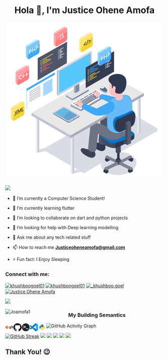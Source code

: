 <h1 align="center"> Hola 👋, I'm Justice Ohene Amofa</h1>


![](https://github.com/Joamofa1/Joamofa1.github.io/blob/main/ge.gif)
 
![](https://komarev.com/ghpvc/?username=Joamofa1&style=plastic&label=PROFILE+VIEWS)

 - 🔭 I’m currently a Computer Science Student!
 - 🌱 I’m currently learning flutter
 - 👯 I’m looking to collaborate on dart and python projects
 - 🤔 I’m looking for help with Deep learning modelling
 - 💬 Ask me about any tech related stuff
 
 - 📫 How to reach me **Justiceoheneamofa@gmail.com**  
 - ⚡ Fun fact: I Enjoy Sleeping


<h3 align="left">Connect with me:</h3>
<p align="left">
 <a href="https://twitter.com/I_am_Amofa" target="blank"><img align="center" src="https://cdn.jsdelivr.net/npm/simple-icons@3.0.1/icons/twitter.svg" alt="khushboogoel01" height="30" width="40" /></a> 
<a href="https://www.linkedin.com/in/justice-ohene-amofa-349b44173/" target="blank"><img align="center" src="https://cdn.jsdelivr.net/npm/simple-icons@3.0.1/icons/linkedin.svg" alt="khushboogoel01" height="30" width="40" /></a>
<a href="https://www.instagram.com/i_am_amofa/" target="blank"><img align="center" src="https://cdn.jsdelivr.net/npm/simple-icons@3.0.1/icons/instagram.svg" alt="_khushboo.goel" height="30" width="40" /></a>
<a href="#" target="blank"><img align="center" src="https://cdn.jsdelivr.net/npm/simple-icons@3.0.1/icons/youtube.svg" alt="Justice Ohene Amofa" height="30" width="40" /></a>
</p>


<img src = "https://github-readme-stats.vercel.app/api?username=Joamofa1&&show_icons=true&title_color=ffffff&icon_color=bb2acf&text_color=daf7dc&bg_color=151515 ">
<p><img align="left" src="https://github-readme-stats.vercel.app/api/top-langs?username=Joamofa1&show_icons=true&locale=en&layout=compact" alt="Joamofa1" /></p>



<h3 align="center"> My Building Semantics</h3>
<div style="margin-top:10px">

<img align="left" alt="Git" width="26px" src="https://raw.githubusercontent.com/github/explore/80688e429a7d4ef2fca1e82350fe8e3517d3494d/topics/git/git.png" />
<img align="left" alt="GitHub" width="26px" src="https://raw.githubusercontent.com/github/explore/78df643247d429f6cc873026c0622819ad797942/topics/github/github.png" />
<img align="left" alt="Terminal" width="26px" src="https://raw.githubusercontent.com/github/explore/80688e429a7d4ef2fca1e82350fe8e3517d3494d/topics/terminal/terminal.png" />


<img align="left" alt="Visual Studio Code" width="26px" src="https://raw.githubusercontent.com/github/explore/80688e429a7d4ef2fca1e82350fe8e3517d3494d/topics/visual-studio-code/visual-studio-code.png" />

<img align="left" alt="Python" width="26px" src="https://raw.githubusercontent.com/github/explore/80688e429a7d4ef2fca1e82350fe8e3517d3494d/topics/python/python.png" />

 ![GitHub Activity Graph](https://activity-graph.herokuapp.com/graph?username=Joamofa1&theme=dracula)  
 
 [![GitHub Streak](http://github-readme-streak-stats.herokuapp.com?user=Joamofa1&theme=dark&hide_border=true)](https://git.io/streak-stats) 
![](https://github-profile-summary-cards.vercel.app/api/cards/profile-details?username=Joamofa1&theme=github_dark)
![](https://github-profile-summary-cards.vercel.app/api/cards/repos-per-language?username=Joamofa1&theme=github_dark)
![](https://github-profile-summary-cards.vercel.app/api/cards/most-commit-language?username=Joamofa1&theme=github_dark)
![](https://github-profile-summary-cards.vercel.app/api/cards/stats?username=Joamofa1&theme=github_dark)
![](https://github-profile-summary-cards.vercel.app/api/cards/productive-time?username=Joamofa1&theme=github_dark)
 
 
## Thank You! :wink:
